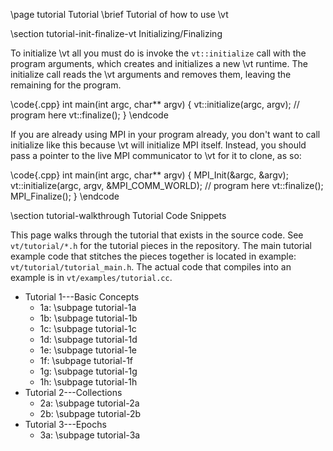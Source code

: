 \page tutorial Tutorial
\brief Tutorial of how to use \vt

\section tutorial-init-finalize-vt Initializing/Finalizing

To initialize \vt all you must do is invoke the `vt::initialize` call with the
program arguments, which creates and initializes a new \vt runtime. The
initialize call reads the \vt arguments and removes them, leaving the remaining
for the program.

\code{.cpp}
int main(int argc, char** argv) {
  vt::initialize(argc, argv);
   // program here
  vt::finalize();
}
\endcode

If you are already using MPI in your program already, you don't want to call
initialize like this because \vt will initialize MPI itself. Instead, you should
pass a pointer to the live MPI communicator to \vt for it to clone, as so:

\code{.cpp}
int main(int argc, char** argv) {
  MPI_Init(&argc, &argv);
  vt::initialize(argc, argv, &MPI_COMM_WORLD);
   // program here
  vt::finalize();
  MPI_Finalize();
}
\endcode

\section tutorial-walkthrough Tutorial Code Snippets

This page walks through the tutorial that exists in the source code. See
`vt/tutorial/*.h` for the tutorial pieces in the repository. The main tutorial
example code that stitches the pieces together is located in example:
`vt/tutorial/tutorial_main.h`. The actual code that compiles into an example is
in `vt/examples/tutorial.cc`.

  - Tutorial 1---Basic Concepts
    - 1a: \subpage tutorial-1a
    - 1b: \subpage tutorial-1b
    - 1c: \subpage tutorial-1c
    - 1d: \subpage tutorial-1d
    - 1e: \subpage tutorial-1e
    - 1f: \subpage tutorial-1f
    - 1g: \subpage tutorial-1g
    - 1h: \subpage tutorial-1h
  - Tutorial 2---Collections
    - 2a: \subpage tutorial-2a
    - 2b: \subpage tutorial-2b
  - Tutorial 3---Epochs
    - 3a: \subpage tutorial-3a
